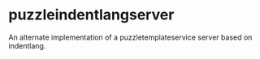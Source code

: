 # puzzleindentlangserver
An alternate implementation of a puzzletemplateservice server based on indentlang.
